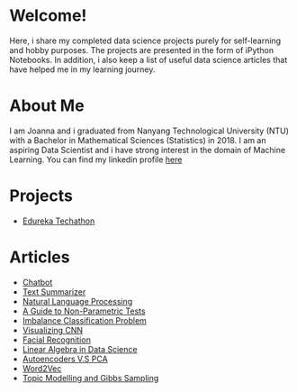 # Welcome!
Here, i share my completed data science projects purely for self-learning and hobby purposes. The projects are presented in the form of iPython Notebooks. In addition, i also keep a list of useful data science articles that have helped me in my learning journey. 

# About Me
I am Joanna and i graduated from Nanyang Technological University (NTU) with a Bachelor in Mathematical Sciences (Statistics) in 2018. I am an aspiring Data Scientist and i have strong interest in the domain of Machine Learning. You can find my linkedin profile [here](https://linkedin.com/in/joannakhek/)

# Projects
- [Edureka Techathon](https://github.com/Joanna-Khek/joanna-khek.github.io/blob/master/Edureka_Techathon.ipynb)

# Articles
- [Chatbot](https://mlwhiz.com/blog/2019/04/15/chatbot/?utm_campaign=shareaholic&utm_medium=reddit&utm_source=news)
- [Text Summarizer](http://blog.floyintroduction-to-text-summarization-in-dhub.com/gentle-machine-learning/)
- [Natural Language Processing](https://medium.com/@laura.mitchell1604/achieving-state-of-the-art-results-in-natural-language-processing-9aea35a2f2a6)
- [A Guide to Non-Parametric Tests](https://www.analyticsvidhya.com/blog/2017/11/a-guide-to-conduct-analysis-using-non-parametric-tests/?utm_source=linkedin.com&utm_medium=social)
- [Imbalance Classification Problem](https://www.analyticsvidhya.com/blog/2017/03/imbalanced-classification-problem/?utm_source=linkedin.com&utm_medium=social)
- [Visualizing CNN](https://machinelearningmastery.com/how-to-visualize-filters-and-feature-maps-in-convolutional-neural-networks/)
- [Facial Recognition](https://medium.com/analytics-vidhya/https-medium-com-analytics-vidhya-a-great-project-for-ml-aspirants-30447981d35)
- [Linear Algebra in Data Science](https://www.analyticsvidhya.com/blog/2019/07/10-applications-linear-algebra-data-science/?utm_source=linkedin.com&utm_medium=social)
- [Autoencoders V.S PCA](https://towardsdatascience.com/autoencoders-vs-pca-when-to-use-which-73de063f5d7)
- [Word2Vec](https://medium.com/analytics-vidhya/maths-behind-word2vec-explained-38d74f32726b)
- [Topic Modelling and Gibbs Sampling](https://medium.com/analytics-vidhya/topic-modeling-using-lda-and-gibbs-sampling-explained-49d49b3d1045)
